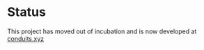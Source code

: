 # Status

This project has moved out of incubation and is now developed at [conduits.xyz](https://github.com/conduits-xyz/conduits)

